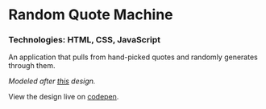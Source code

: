 # Random Quote Machine
### Technologies: HTML, CSS, JavaScript

An application that pulls from hand-picked quotes and randomly generates through them.

*Modeled after [this](https://codepen.io/freeCodeCamp/full/qRZeGZ) design.*

View the design live on [codepen](https://codepen.io/justkeepprogramming/pen/wvMMymd).
